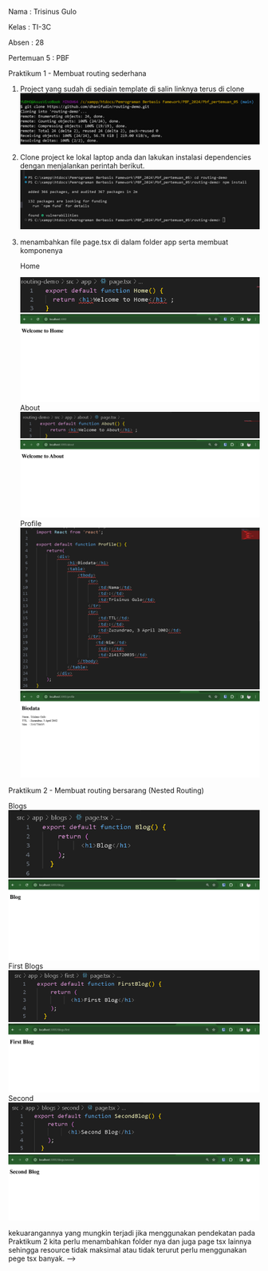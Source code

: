 Nama : Trisinus Gulo

Kelas : TI-3C

Absen : 28

Pertemuan 5 : PBF

Praktikum 1 - Membuat routing sederhana

1. Project yang sudah di sediain template di salin linknya terus di clone
   ![test](img/Langkah1_Prak1.png)

2. Clone project ke lokal laptop anda dan lakukan instalasi dependencies dengan menjalankan perintah berikut.
   ![test](img/Langkah2_Prak%202.png)

3. menambahkan file page.tsx di dalam folder app serta membuat komponenya
   
     Home
     
     ![test](img/home.png)
     ![test](img/hasil%20home.png)
      About
     ![test](img/About.png)
     ![test](img/Hasil%20About.png)
     Profile
     ![test](img/profile.png)
     ![test](img/hasil%20profile.png)

 Praktikum 2 - Membuat routing bersarang (Nested Routing)
   
   Blogs
   ![test](img/blogs1.png)
   ![test](img/blogs.png)
   First Blogs
   ![test](img/first.png)
   ![test](img/hasil%20first.png)
   Second 
   ![test](img/Second.png)
   ![etst](img/hasil%20second.png) 
   
   kekuarangannya  yang mungkin terjadi jika menggunakan pendekatan pada Praktikum 2 kita perlu menambahkan folder nya dan juga page tsx lainnya sehingga resource tidak maksimal atau tidak terurut perlu menggunakan pege tsx banyak. -->
      




